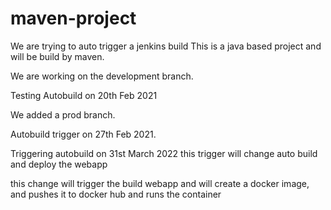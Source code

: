 # maven-project
We are trying to auto trigger a jenkins build
This is a java based project and will be build by maven.

We are working on the development branch.

Testing Autobuild on 20th Feb 2021

We added a prod branch.

Autobuild trigger on 27th Feb 2021.

Triggering autobuild on 31st March 2022
this trigger will change auto build and deploy the webapp

this change will trigger the build webapp and will create a docker image, and pushes it to docker hub and runs the container
